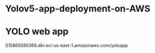 # Yolov5-app-deployment-on-AWS
# YOLO web app


315865595366.dkr.ecr.us-east-1.amazonaws.com/yoloapp

